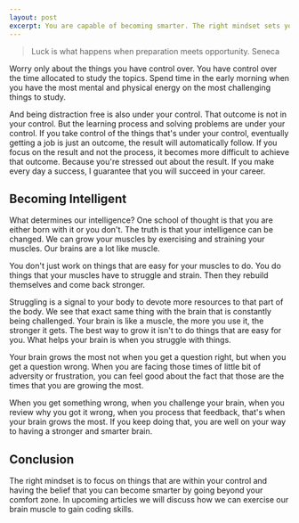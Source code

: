 ```yaml
---
layout: post
excerpt: You are capable of becoming smarter. The right mindset sets you up for success in the long term.
---
```


> Luck is what happens when preparation meets opportunity.
> Seneca


Worry only about the things you have control over. You have control over the time allocated to study the topics. Spend time in the early morning when you have the most mental and physical energy on the most challenging things to study. 

And being distraction free is also under your control. That outcome is not in your control. But the learning process and solving problems are under your control. If you take control of the things that's under your control, eventually getting a job is just an outcome, the result will automatically follow. If you focus on the result and not the process, it becomes more difficult to achieve that outcome. Because you're stressed out about the result. If you make every day a success, I guarantee that you will succeed in your career. 

## Becoming Intelligent

What determines our intelligence? One school of thought is that you are either born with it or you don't. The truth is that your intelligence can be changed. We can grow your muscles by exercising and straining your muscles. Our brains are a lot like muscle.

You don't just work on things that are easy for your muscles to do. You do things that your muscles have to struggle and strain. Then they rebuild themselves and come back stronger.

Struggling is a signal to your body to devote more resources to that part of the body. We see that exact same thing with the brain that is constantly being challenged. Your brain is like a muscle, the more you use it, the stronger it gets. The best way to grow it isn't to do things that are easy for you. What helps your brain is when you struggle with things.

Your brain grows the most not when you get a question right, but when you get a question wrong. When you are facing those times of little bit of adversity or frustration, you can feel good about the fact that those are the times that you are growing the most.

When you get something wrong, when you challenge your brain, when you review why you got it wrong, when you process that feedback, that's when your brain grows the most. If you keep doing that, you are well on your way to having a stronger and smarter brain.

## Conclusion

The right mindset is to focus on things that are within your control and having the belief that you can become smarter by going beyond your comfort zone. In upcoming articles we will discuss how we can exercise our brain muscle to gain coding skills.
